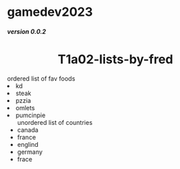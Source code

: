 # gamedev2023
<h5>version 0.0.2</h5>
<h1 align=center>T1a02-lists-by-fred</h1>
<o1> ordered list of fav foods
<li>kd
<li>steak
<li>pzzia
<li>omlets
<li>pumcinpie
</ol>
<ul> unordered list of countries
<li>canada
<li>france
<li>englind
<li>germany
<li>frace
</ol>
